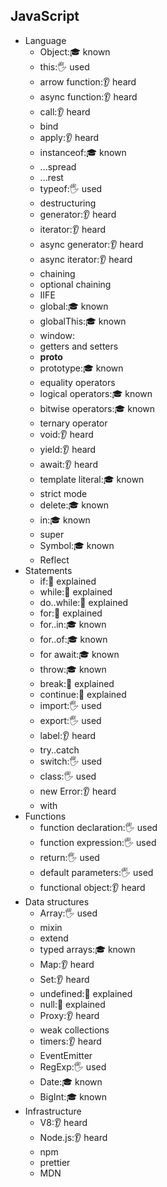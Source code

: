 ## JavaScript

- Language
  - Object:🎓 known
  - this:🖐 used
  - arrow function:👂 heard
  - async function:👂 heard
  - call:👂 heard
  - bind
  - apply:👂 heard
  - instanceof:🎓 known
  - ...spread
  - ...rest
  - typeof:🖐 used
  - destructuring
  - generator:👂 heard
  - iterator:👂 heard
  - async generator:👂 heard
  - async iterator:👂 heard
  - chaining
  - optional chaining
  - IIFE
  - global:🎓 known
  - globalThis:🎓 known
  - window:
  - getters and setters
  - __proto__
  - prototype:🎓 known
  - equality operators
  - logical operators:🎓 known
  - bitwise operators:🎓 known
  - ternary operator
  - void:👂 heard
  - yield:👂 heard
  - await:👂 heard
  - template literal:🎓 known
  - strict mode
  - delete:🎓 known
  - in:🎓 known
  - super
  - Symbol:🎓 known
  - Reflect
- Statements
  - if:🙋 explained
  - while:🙋 explained
  - do..while:🙋 explained
  - for:🙋 explained
  - for..in:🎓 known
  - for..of:🎓 known
  - for await:🎓 known
  - throw:🎓 known
  - break:🙋 explained
  - continue:🙋 explained
  - import:🖐 used
  - export:🖐 used
  - label:👂 heard
  - try..catch
  - switch:🖐 used
  - class:🖐 used
  - new Error:👂 heard
  - with
- Functions
  - function declaration:🖐 used
  - function expression:🖐 used
  - return:🖐 used
  - default parameters:🖐 used
  - functional object:👂 heard
- Data structures
  - Array:🖐 used
  - mixin
  - extend
  - typed arrays:🎓 known
  - Map:👂 heard
  - Set:👂 heard
  - undefined:🙋 explained
  - null:🙋 explained
  - Proxy:👂 heard
  - weak collections
  - timers:👂 heard
  - EventEmitter
  - RegExp:🖐 used
  - Date:🎓 known
  - BigInt:🎓 known
- Infrastructure
  - V8:👂 heard
  - Node.js:👂 heard
  - npm
  - prettier
  - MDN
